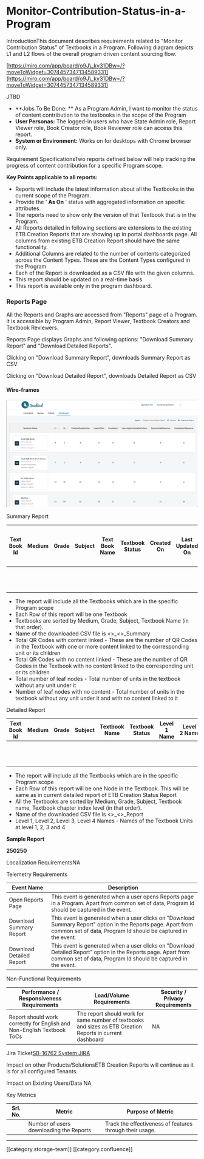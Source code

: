 # Monitor-Contribution-Status-in-a-Program

IntroductionThis document describes requirements related to "Monitor Contribution Status" of Textbooks in a Program. Following diagram depicts L1 and L2 flows of the overall program driven content sourcing flow.

[https://miro.com/app/board/o9J\_ky31DBw=/?moveToWidget=3074457347134589331](https://miro.com/app/board/o9J\_ky31DBw=/?moveToWidget=3074457347134589331)

JTBD

* \*\*Jobs To Be Done: \*\* As a Program Admin, I want to monitor the status of content contribution to the textbooks in the scope of the Program
* **User Personas:**  The logged-in users who have State Admin role, Report Viewer role, Book Creator role, Book Reviewer role can access this report.
* **System or Environment:**  Works on for desktops with Chrome browser only.

Requirement SpecificationsTwo reports defined below will help tracking the progress of content contribution for a specific Program scope.

**Key Points applicable to all reports:**

* Reports will include the latest information about all the Textbooks in the current scope of the Program.
* Provide the ‘ **As On** ’ status with aggregated information on specific attributes.
* The reports need to show only the version of that Textbook that is in the Program.
* All Reports detailed in following sections are extensions to the existing ETB Creation Reports that are showing up in portal dashboards page. All columns from existing ETB Creation Report should have the same functionality.
* Additional Columns are related to the number of contents categorized across the Content Types. These are the Content Types configured in the Program
* Each of the Report is downloaded as a CSV file with the given columns.
* This report should be updated on a real-time basis.
* This report is available only in the program dashboard. &#x20;

### Reports Page

All the Reports and Graphs are accessed from "Reports" page of a Program. It is accessible by Program Admin, Report Viewer, Textbook Creators and Textbook Reviewers.

Reports Page displays Graphs and following options: "Download Summary Report" and "Download Detailed Reports".

Clicking on "Download Summary Report", downloads Summary Report as CSV

Clicking on "Download Detailed Report", downloads Detailed Report as CSV

#### Wire-frames

![Program Summery Report](<../../../../PRD/prd-ed-td-req-ind/images/storage/image (1).png>)

Summary Report

| Text Book Id | Medium | Grade | Subject | Text Book Name | Textbook Status | Created On | Last Updated On | Total content linked | Total QR codes with content linked | Total QR Codes with no linked content | Total number of leaf nodes | Number of leaf nodes with no content | Live        | Review           | Draft      | Live | Review | Draft | Live | Review | Draft | Live | Review | Draft | Live | Review | Draft | Live | Review | Draft |
| ------------ | ------ | ----- | ------- | -------------- | --------------- | ---------- | --------------- | -------------------- | ---------------------------------- | ------------------------------------- | -------------------------- | ------------------------------------ | ----------- | ---------------- | ---------- | ---- | ------ | ----- | ---- | ------ | ----- | ---- | ------ | ----- | ---- | ------ | ----- | ---- | ------ | ----- |
|              |        |       |         |                |                 |            |                 |                      |                                    | Explanation Resource                  | Experiential Resource      | Practice Question Set                | Lesson Plan | Learning Outcome | Focus Spot |      |        |       |      |        |       |      |        |       |      |        |       |      |        |       |
|              |        |       |         |                |                 |            |                 |                      |                                    |                                       |                            |                                      |             |                  |            |      |        |       |      |        |       |      |        |       |      |        |       |      |        |       |
|              |        |       |         |                |                 |            |                 |                      |                                    |                                       |                            |                                      |             |                  |            |      |        |       |      |        |       |      |        |       |      |        |       |      |        |       |

* The report will include all the Textbooks which are in the specific Program scope
* Each Row of this report will be one Textbook
* Textbooks are sorted by Medium, Grade, Subject, Textbook Name (in that order).
* Name of the downloaded CSV file is <>\_<>\_Summary
* Total QR Codes with content linked - These are the number of QR Codes in the Textbook with one or more content linked to the corresponding unit or its children
* Total QR Codes with no content linked - These are the number of QR Codes in the Textbook with no content linked to the corresponding unit or its children
* Total number of leaf nodes - Total number of units in the textbook without any unit under it
* Number of leaf nodes with no content - Total number of units in the textbook without any unit under it and with no content linked to it

Detailed Report

| Text Book Id | Medium | Grade | Subject | Textbook Name | Textbook Status | Level 1 Name | Level 2 Name | Level 3 Name | Level 4 Name | QR Code | Number of contents | Live                 | Review                | Draft                 | Live        | Review           | Draft      | Live | Review | Draft | Live | Review | Draft | Live | Review | Draft | Live | Review | Draft |
| ------------ | ------ | ----- | ------- | ------------- | --------------- | ------------ | ------------ | ------------ | ------------ | ------- | ------------------ | -------------------- | --------------------- | --------------------- | ----------- | ---------------- | ---------- | ---- | ------ | ----- | ---- | ------ | ----- | ---- | ------ | ----- | ---- | ------ | ----- |
|              |        |       |         |               |                 |              |              |              |              |         |                    | Explanation Resource | Experiential Resource | Practice Question Set | Lesson Plan | Learning Outcome | Focus Spot |      |        |       |      |        |       |      |        |       |      |        |       |
|              |        |       |         |               |                 |              |              |              |              |         |                    |                      |                       |                       |             |                  |            |      |        |       |      |        |       |      |        |       |      |        |       |
|              |        |       |         |               |                 |              |              |              |              |         |                    |                      |                       |                       |             |                  |            |      |        |       |      |        |       |      |        |       |      |        |       |

* The report will include all the Textbooks which are in the specific Program scope
* Each Row of this report will be one Node in the Textbook. This will be same as in current detailed report of ETB Creation Status Report
* All the Textbooks are sorted by Medium, Grade, Subject, Textbook name, Textbook chapter index level (in that order).
* Name of the downloaded CSV file is <>\_<>\_Report
* Level 1, Level 2, Level 3, Level 4 Names - Names of the Textbook Units at level 1, 2, 3 and 4

**Sample Report**

**250250**

Localization RequirementsNA

Telemetry Requirements

| Event Name               | Description                                                                                                                                                                     |
| ------------------------ | ------------------------------------------------------------------------------------------------------------------------------------------------------------------------------- |
| Open Reports Page        | This event is generated when a user opens Reports page in a Program. Apart from common set of data, Program Id should be captured in the event.                                 |
| Download Summary Report  | This event is generated when a user clicks on "Download Summary Report" option in the Reports page. Apart from common set of data, Program Id should be captured in the event.  |
| Download Detailed Report | This event is generated when a user clicks on "Download Detailed Report" option in the Reports page. Apart from common set of data, Program Id should be captured in the event. |

Non-Functional Requirements

| Performance / Responsiveness Requirements                              | Load/Volume Requirements                                                                                   | Security / Privacy Requirements |
| ---------------------------------------------------------------------- | ---------------------------------------------------------------------------------------------------------- | ------------------------------- |
| Report should work correctly for English and Non-English Textbook ToCs | The report should work for same number of textbooks and sizes as ETB Creation Reports in current dashboard | NA                              |

Jira Ticket[SB-16762 System JIRA](https://browse/SB-16762)

Impact on other Products/SolutionsETB Creation Reports will continue as it is for all configured Tenants.

Impact on Existing Users/Data NA

Key Metrics

| Srl. No. | Metric                                  | Purpose of Metric                                        |
| -------- | --------------------------------------- | -------------------------------------------------------- |
|          | Number of users downloading the Reports | Track the effectiveness of features through their usage. |

***

\[\[category.storage-team]] \[\[category.confluence]]
